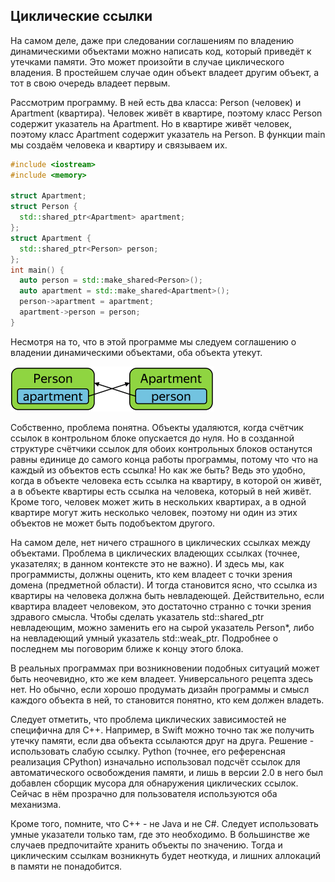 ## Циклические ссылки
На самом деле, даже при следовании соглашениям по владению динамическими объектами можно написать код, который приведёт к утечками памяти. Это может произойти в случае циклического владения. В простейшем случае один объект владеет другим объект, а тот в свою очередь владеет первым.

Рассмотрим программу. В ней есть два класса: Person (человек) и Apartment (квартира). Человек живёт в квартире, поэтому класс Person содержит указатель на Apartment. Но в квартире живёт человек, поэтому класс Apartment содержит указатель на Person. В функции main мы создаём человека и квартиру и связываем их.
```c++
#include <iostream>
#include <memory>

struct Apartment;
struct Person {
  std::shared_ptr<Apartment> apartment;
};
struct Apartment {
  std::shared_ptr<Person> person;
};
int main() {
  auto person = std::make_shared<Person>();
  auto apartment = std::make_shared<Apartment>();
  person->apartment = apartment;
  apartment->person = person;
}
```
Несмотря на то, что в этой программе мы следуем соглашению о владении динамическими объектами, оба объекта утекут.

![smart_ptr_cycle](smart_ptr_cycle.png)

Собственно, проблема понятна. Объекты удаляются, когда счётчик ссылок в контрольном блоке опускается до нуля. Но в созданной структуре счётчики ссылок для обоих контрольных блоков останутся равны единице до самого конца работы программы, потому что что на каждый из объектов есть ссылка!
Но как же быть? Ведь это удобно, когда в объекте человека есть ссылка на квартиру, в которой он живёт, а в объекте квартиры есть ссылка на человека, который в ней живёт. Кроме того, человек может жить в нескольких квартирах, а в одной квартире могут жить несколько человек, поэтому ни один из этих объектов не может быть подобъектом другого.

На самом деле, нет ничего страшного в циклических ссылках между объектами. Проблема в циклических владеющих ссылках (точнее, указателях; в данном контексте это не важно). И здесь мы, как программисты, должны оценить, кто кем владеет с точки зрения домена (предметной области). И тогда становится ясно, что ссылка из квартиры на человека должна быть невладеющей. Действительно, если квартира владеет человеком, это достаточно странно с точки зрения здравого смысла. Чтобы сделать указатель std::shared_ptr<Person> невладеющим, можно заменить его на сырой указатель Person*, либо на невладеющий умный указатель std::weak_ptr<Person>. Подробнее о последнем мы поговорим ближе к концу этого блока.

В реальных программах при возникновении подобных ситуаций может быть неочевидно, кто же кем владеет. Универсального рецепта здесь нет. Но обычно, если хорошо продумать дизайн программы и смысл каждого объекта в ней, то становится понятно, кто кем должен владеть.

Следует отметить, что проблема циклических зависимостей не специфична для C++. Например, в Swift можно точно так же получить утечку памяти, если два объекта ссылаются друг на друга. Решение - использовать слабую ссылку. Python (точнее, его референсная реализация CPython) изначально использовал подсчёт ссылок для автоматического освобождения памяти, и лишь в версии 2.0 в него был добавлен сборщик мусора для обнаружения циклических ссылок. Сейчас в нём прозрачно для пользователя используются оба механизма.

Кроме того, помните, что С++ - не Java и не C#. Следует использовать умные указатели только там, где это необходимо. В большинстве же случаев предпочитайте хранить объекты по значению. Тогда и циклическим ссылкам возникнуть будет неоткуда, и лишних аллокаций в памяти не понадобится.
